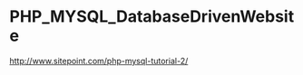 PHP_MYSQL_DatabaseDrivenWebsite
===============================

http://www.sitepoint.com/php-mysql-tutorial-2/
